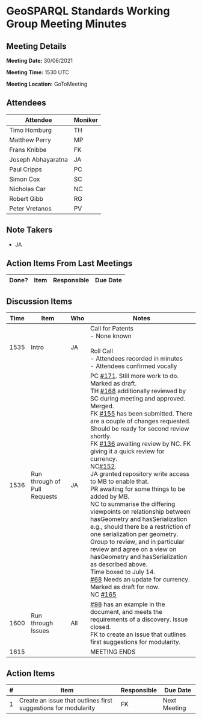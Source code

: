 # GeoSPARQL Standards Working Group Meeting Minutes
## Meeting Details
**Meeting Date:** 30/06/2021

**Meeting Time:** 1530 UTC

**Meeting Location:** GoToMeeting  

## Attendees
Attendee | Moniker |
---- | ---- |
Timo Homburg | TH |
Matthew Perry | MP |
Frans Knibbe | FK |
Joseph Abhayaratna | JA |
Paul Cripps | PC |
Simon Cox | SC |
Nicholas Car | NC |
Robert Gibb | RG |
Peter Vretanos | PV |


## Note Takers
- JA

## Action Items From Last Meetings
Done? | Item | Responsible | Due Date |
---- | ---- | ---- | --- |


## Discussion Items
Time | Item | Who | Notes |
---- | ---- | ---- | ---- |
1535 | Intro | JA | Call for Patents<br>- None known<br/><br/>Roll Call<br/>- Attendees recorded in minutes<br/>- Attendees confirmed vocally |
1536 | Run through of Pull Requests | JA | PC [#171](https://github.com/opengeospatial/ogc-geosparql/pull/171). Still more work to do.<br/>Marked as draft.<br/>TH [#168](https://github.com/opengeospatial/ogc-geosparql/pull/168) additionally reviewed by SC during meeting and approved. Merged. <br/>FK [#155](https://github.com/opengeospatial/ogc-geosparql/pull/155) has been submitted. There are a couple of changes requested. Should be ready for second review shortly. <br/>FK [#136](https://github.com/opengeospatial/ogc-geosparql/pull/136) awaiting review by NC. FK giving it a quick review for currency.<br/>NC[#152](https://github.com/opengeospatial/ogc-geosparql/pull/152).<br/>JA granted repository write access to MB to enable that.<br/>PR awaiting for some things to be added by MB.<br/>NC to summarise the differing viewpoints on relationship between hasGeometry and hasSerialization e.g., should there be a restriction of one serialization per geometry.<br/>Group to review, and in particular review and agree on a view on hasGeometry and hasSerialization as described above.<br/>Time boxed to July 14.<br/>[#68](https://github.com/opengeospatial/ogc-geosparql/pull/68) Needs an update for currency. Marked as draft for now.<br/>NC [#165](https://github.com/opengeospatial/ogc-geosparql/pull/165) |
1600 | Run through Issues | All | [#98](https://github.com/opengeospatial/ogc-geosparql/issues/98) has an example in the document, and meets the requirements of a discovery. Issue closed.<br/>FK to create an issue that outlines first suggestions for modularity. |
1615 | | | MEETING ENDS |

## Action Items
\# | Item | Responsible | Due Date |
---- | ---- | ---- | ---- |
1 | Create an issue that outlines first suggestions for modularity | FK | Next Meeting |
